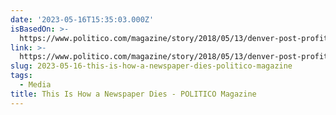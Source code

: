 ```yaml
---
date: '2023-05-16T15:35:03.000Z'
isBasedOn: >-
  https://www.politico.com/magazine/story/2018/05/13/denver-post-profits-newspaper-industry-218360/
link: >-
  https://www.politico.com/magazine/story/2018/05/13/denver-post-profits-newspaper-industry-218360/
slug: 2023-05-16-this-is-how-a-newspaper-dies-politico-magazine
tags:
  - Media
title: This Is How a Newspaper Dies - POLITICO Magazine
---
```


